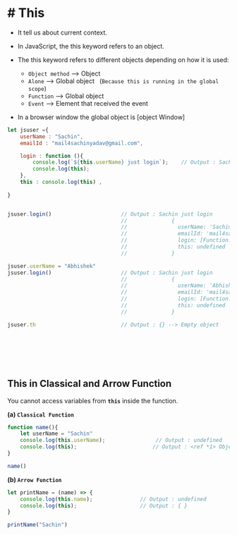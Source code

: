 # # This

- It tell us about current context.
- In JavaScript, the this keyword refers to an object.
- The this keyword refers to different objects depending on how it is used:  

  * `Object method` --> Object  
  * `Alone` --> Global object  &nbsp; (`Because this is running in the global scope`)  
  * `Function` --> Global object  
  * `Event` --> Element that received the event

- In a browser window the global object is [object Window]


``` js
let jsuser ={
    userName : "Sachin",
    emailId : "mail4sachinyadav@gmail.com",

    login : function (){
        console.log(`${this.userName} just login`);    // Output : Sachin just login
        console.log(this);
    },
    this : console.log(this) ,
    
}


jsuser.login()                      // Output : Sachin just login 
                                    //              {
                                    //                userName: 'Sachin',
                                    //                emailId: 'mail4sachinyadav@gmail.com',
                                    //                login: [Function: login],
                                    //                this: undefined
                                    //              }

jsuser.userName = "Abhishek"
jsuser.login()                      // Output : Sachin just login 
                                    //              {
                                    //                userName: 'Abhishek',
                                    //                emailId: 'mail4sachinyadav@gmail.com',
                                    //                login: [Function: login],
                                    //                this: undefined
                                    //              }

jsuser.th                           // Output : {} --> Empty object








```

## This in Classical and Arrow Function

You cannot access variables from **`this`** inside the function.  


**(a) `Classical Function`**
``` js
function name(){
    let userName = "Sachin"
    console.log(this.userName);                // Output : undefined
    console.log(this);                        // Output : <ref *1> Object [global] (node ka gobal deta hai.)
}

name()
```

**(b) `Arrow Function`**
``` js
let printName = (name) => {
    console.log(this.name);               // Output : undefined
    console.log(this);                    // Output : { }                  
}

printName("Sachin")
```
